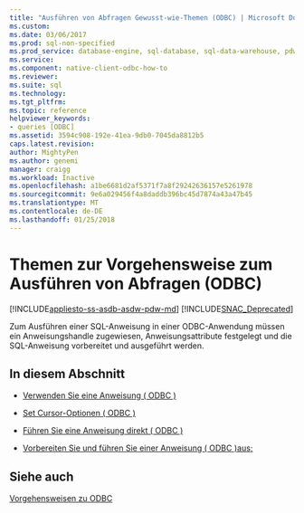 ```yaml
---
title: "Ausführen von Abfragen Gewusst-wie-Themen (ODBC) | Microsoft Docs"
ms.custom: 
ms.date: 03/06/2017
ms.prod: sql-non-specified
ms.prod_service: database-engine, sql-database, sql-data-warehouse, pdw
ms.service: 
ms.component: native-client-odbc-how-to
ms.reviewer: 
ms.suite: sql
ms.technology: 
ms.tgt_pltfrm: 
ms.topic: reference
helpviewer_keywords:
- queries [ODBC]
ms.assetid: 3594c908-192e-41ea-9db0-7045da8812b5
caps.latest.revision: 
author: MightyPen
ms.author: genemi
manager: craigg
ms.workload: Inactive
ms.openlocfilehash: a1be6681d2af5371f7a8f29242636157e5261978
ms.sourcegitcommit: 9e6a029456f4a8daddb396bc45d7874a43a47b45
ms.translationtype: MT
ms.contentlocale: de-DE
ms.lasthandoff: 01/25/2018
---
```

# <a name="executing-queries-how-to-topics-odbc"></a>Themen zur Vorgehensweise zum Ausführen von Abfragen (ODBC)
[!INCLUDE[appliesto-ss-asdb-asdw-pdw-md](../../../includes/appliesto-ss-asdb-asdw-pdw-md.md)]
[!INCLUDE[SNAC_Deprecated](../../../includes/snac-deprecated.md)]

  Zum Ausführen einer SQL-Anweisung in einer ODBC-Anwendung müssen ein Anweisungshandle zugewiesen, Anweisungsattribute festgelegt und die SQL-Anweisung vorbereitet und ausgeführt werden.  
  
## <a name="in-this-section"></a>In diesem Abschnitt  
  
-   [Verwenden Sie eine Anweisung &#40; ODBC &#41;](../../../relational-databases/native-client-odbc-how-to/execute-queries/use-a-statement-odbc.md)  
  
-   [Set Cursor-Optionen &#40; ODBC &#41;](../../../relational-databases/native-client-odbc-how-to/execute-queries/set-cursor-options-odbc.md)  
  
-   [Führen Sie eine Anweisung direkt &#40; ODBC &#41;](../../../relational-databases/native-client-odbc-how-to/execute-queries/execute-a-statement-directly-odbc.md)  
  
-   [Vorbereiten Sie und führen Sie einer Anweisung &#40; ODBC &#41;aus;](../../../relational-databases/native-client-odbc-how-to/execute-queries/prepare-and-execute-a-statement-odbc.md)  
  
## <a name="see-also"></a>Siehe auch  
 [Vorgehensweisen zu ODBC](../../../relational-databases/native-client-odbc-how-to/odbc-how-to-topics.md)  
  
  
